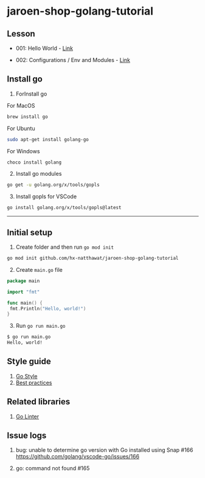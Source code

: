 # jaroen-shop-golang-tutorial

## Lesson

- 001: Hello World - [Link](https://github.com/hx-natthawat/jaroen-shop-golang-tutorial/commit/b6064836a1ceb268b27235dcb762e82acb49d0ce)

- 002: Configurations / Env and Modules - [Link](https://github.com/hx-natthawat/jaroen-shop-golang-tutorial/commit/9fae974)

## Install go

1. ForInstall go

For MacOS

```bash
brew install go
```

For Ubuntu

```bash
sudo apt-get install golang-go
```

For Windows

```bash
choco install golang
```

2. Install go modules

```bash
go get -u golang.org/x/tools/gopls
```

3. Install gopls for VSCode

```bash
go install golang.org/x/tools/gopls@latest
```

---

## Initial setup

1. Create folder and then run `go mod init`

```bash
go mod init github.com/hx-natthawat/jaroen-shop-golang-tutorial
```

2. Create `main.go` file

```go
package main

import "fmt"

func main() {
 fmt.Println("Hello, world!")
}
```

3. Run `go run main.go`

```bash
$ go run main.go
Hello, world!
```

## Style guide

1. [Go Style](https://google.github.io/styleguide/go/)
2. [Best practices](https://google.github.io/styleguide/go/best-practices)

## Related libraries

1. [Go Linter](https://go.dev/wiki/CodeReviewComments)

## Issue logs

1. bug: unable to determine go version with Go installed using Snap #166
   <https://github.com/golang/vscode-go/issues/166>

2. go: command not found #165
